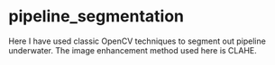 # pipeline_segmentation

Here I have used classic OpenCV techniques to segment out pipeline underwater. 
The image enhancement method used here is CLAHE.
